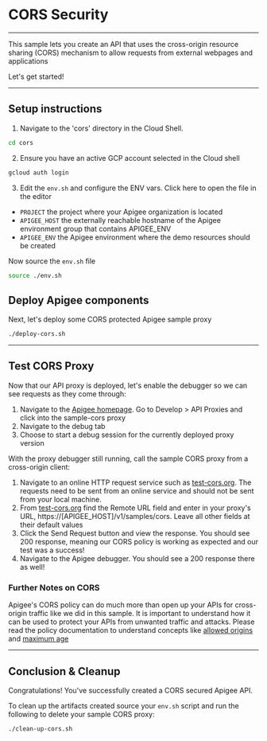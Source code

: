 # CORS Security

---
This sample lets you create an API that uses the cross-origin resource sharing (CORS) mechanism to allow requests from external webpages and applications

Let's get started!

---

## Setup instructions

1. Navigate to the 'cors' directory in the Cloud Shell.

```sh
cd cors
```

2. Ensure you have an active GCP account selected in the Cloud shell

```sh
gcloud auth login
```

3. Edit the `env.sh` and configure the ENV vars. Click <walkthrough-editor-open-file filePath="cors/env.sh">here</walkthrough-editor-open-file> to open the file in the editor

* `PROJECT` the project where your Apigee organization is located
* `APIGEE_HOST` the externally reachable hostname of the Apigee environment group that contains APIGEE_ENV
* `APIGEE_ENV` the Apigee environment where the demo resources should be created

Now source the `env.sh` file

```bash
source ./env.sh
```

## Deploy Apigee components

Next, let's deploy some CORS protected Apigee sample proxy

```bash
./deploy-cors.sh
```

---

## Test CORS Proxy

Now that our API proxy is deployed, let's enable the debugger so we can see requests as they come through:
1. Navigate to the [Apigee homepage](https://apigee.google.com). Go to Develop > API Proxies and click into the sample-cors proxy
2. Navigate to the debug tab
3. Choose to start a debug session for the currently deployed proxy version

With the proxy debugger still running, call the sample CORS proxy from a cross-origin client:
1. Navigate to an online HTTP request service such as [test-cors.org](https://test-cors.org). The requests need to be sent from an online service and should not be sent from your local machine.
2. From [test-cors.org](https://test-cors.org) find the Remote URL field and enter in your proxy's URL, https://\[APIGEE_HOST\]/v1/samples/cors. Leave all other fields at their default values
3. Click the Send Request button and view the response. You should see 200 response, meaning our CORS policy is working as expected and our test was a success!
4. Navigate to the Apigee debugger. You should see a 200 response there as well!

### Further Notes on CORS
Apigee's CORS policy can do much more than open up your APIs for cross-origin traffic like we did in this sample. It is important to understand how it can be used to protect your APIs from unwanted traffic and attacks. Please read the policy documentation to understand concepts like [allowed origins](https://cloud.google.com/apigee/docs/api-platform/reference/policies/cors-policy#allow-origins) and [maximum  age](https://cloud.google.com/apigee/docs/api-platform/reference/policies/cors-policy#max-age)

---
## Conclusion & Cleanup

<walkthrough-conclusion-trophy></walkthrough-conclusion-trophy>

Congratulations! You've successfully created a CORS secured Apigee API.

<walkthrough-inline-feedback></walkthrough-inline-feedback>

To clean up the artifacts created source your `env.sh` script and run the following to delete your sample CORS proxy:

```bash
./clean-up-cors.sh
```